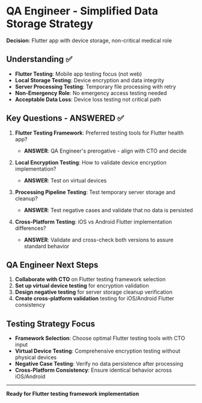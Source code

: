 # QA Engineer - Simplified Data Storage Strategy

**Decision**: Flutter app with device storage, non-critical medical role  

## Understanding ✅

- **Flutter Testing**: Mobile app testing focus (not web)
- **Local Storage Testing**: Device encryption and data integrity
- **Server Processing Testing**: Temporary file processing with retry
- **Non-Emergency Role**: No emergency access testing needed
- **Acceptable Data Loss**: Device loss testing not critical path

## Key Questions - ANSWERED ✅

1. **Flutter Testing Framework**: Preferred testing tools for Flutter health app?
   - **ANSWER**: QA Engineer's prerogative - align with CTO and decide

2. **Local Encryption Testing**: How to validate device encryption implementation?
   - **ANSWER**: Test on virtual devices

3. **Processing Pipeline Testing**: Test temporary server storage and cleanup?
   - **ANSWER**: Test negative cases and validate that no data is persisted

4. **Cross-Platform Testing**: iOS vs Android Flutter implementation differences?
   - **ANSWER**: Validate and cross-check both versions to assure standard behavior

## QA Engineer Next Steps

1. **Collaborate with CTO** on Flutter testing framework selection
2. **Set up virtual device testing** for encryption validation
3. **Design negative testing** for server storage cleanup verification
4. **Create cross-platform validation** testing for iOS/Android Flutter consistency

## Testing Strategy Focus

- **Framework Selection**: Choose optimal Flutter testing tools with CTO input
- **Virtual Device Testing**: Comprehensive encryption testing without physical devices
- **Negative Case Testing**: Verify no data persistence after processing
- **Cross-Platform Consistency**: Ensure identical behavior across iOS/Android

---
**Ready for Flutter testing framework implementation**